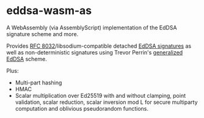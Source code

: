 # eddsa-wasm-as

A WebAssembly (via AssemblyScript) implementation of the EdDSA signature scheme and more.

Provides [RFC 8032](https://tools.ietf.org/html/rfc8032)/libsodium-compatible detached [EdDSA signatures](https://download.libsodium.org/doc/public-key_cryptography/public-key_signatures) as well as non-deterministic signatures using Trevor Perrin's [generalized EdDSA](https://moderncrypto.org/mail-archive/curves/2017/000925.html) scheme.

Plus:

- Multi-part hashing
- HMAC
- Scalar multiplication over Ed25519 with and without clamping, point validation, scalar reduction, scalar inversion mod L for secure multiparty computation and oblivious pseudorandom functions.
